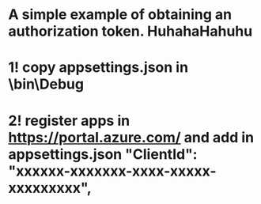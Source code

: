 # A simple example of obtaining an authorization token. HuhahaHahuhu 
# 1! copy appsettings.json in \bin\Debug
# 2! register apps in https://portal.azure.com/ and add in appsettings.json "ClientId": "xxxxxx-xxxxxxx-xxxx-xxxxx-xxxxxxxxx",
